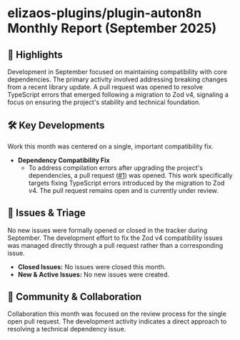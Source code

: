 # elizaos-plugins/plugin-auton8n Monthly Report (September 2025)

## 🚀 Highlights
Development in September focused on maintaining compatibility with core dependencies. The primary activity involved addressing breaking changes from a recent library update. A pull request was opened to resolve TypeScript errors that emerged following a migration to Zod v4, signaling a focus on ensuring the project's stability and technical foundation.

## 🛠️ Key Developments
Work this month was centered on a single, important compatibility fix.

- **Dependency Compatibility Fix**
    - To address compilation errors after upgrading the project's dependencies, a pull request ([#1](https://github.com/elizaos-plugins/plugin-auton8n/pull/1)) was opened. This work specifically targets fixing TypeScript errors introduced by the migration to Zod v4. The pull request remains open and is currently under review.

## 🐛 Issues & Triage
No new issues were formally opened or closed in the tracker during September. The development effort to fix the Zod v4 compatibility issues was managed directly through a pull request rather than a corresponding issue.

- **Closed Issues:** No issues were closed this month.
- **New & Active Issues:** No new issues were created.

## 💬 Community & Collaboration
Collaboration this month was focused on the review process for the single open pull request. The development activity indicates a direct approach to resolving a technical dependency issue.